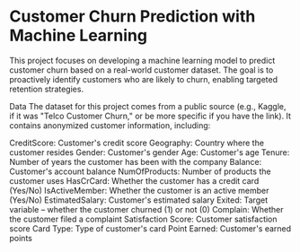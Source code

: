 # Customer Churn Prediction with Machine Learning
This project focuses on developing a machine learning model to predict customer churn based on a real-world customer dataset. The goal is to proactively identify customers who are likely to churn, enabling targeted retention strategies.

Data
The dataset for this project comes from a public source (e.g., Kaggle, if it was "Telco Customer Churn," or be more specific if you have the link). It contains anonymized customer information, including:

CreditScore: Customer's credit score
Geography: Country where the customer resides
Gender: Customer's gender
Age: Customer's age
Tenure: Number of years the customer has been with the company
Balance: Customer's account balance
NumOfProducts: Number of products the customer uses
HasCrCard: Whether the customer has a credit card (Yes/No)
IsActiveMember: Whether the customer is an active member (Yes/No)
EstimatedSalary: Customer's estimated salary
Exited: Target variable – whether the customer churned (1) or not (0)
Complain: Whether the customer filed a complaint
Satisfaction Score: Customer satisfaction score
Card Type: Type of customer's card
Point Earned: Customer's earned points
